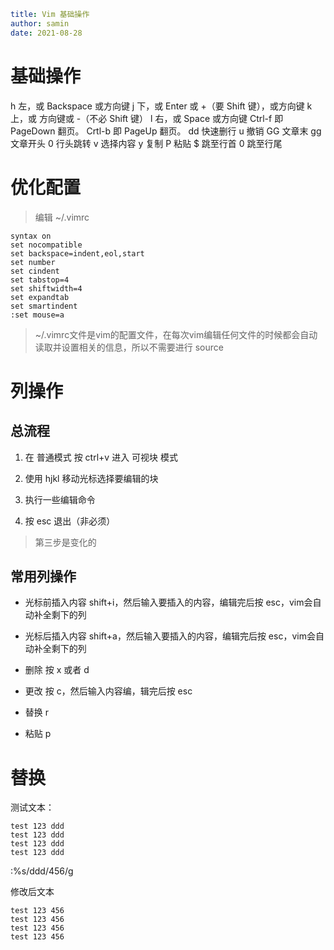 ```yaml
title: Vim 基础操作 
author: samin
date: 2021-08-28
```

# 基础操作

h  左，或 Backspace 或方向键
j  下，或 Enter 或 +（要 Shift 键），或方向键
k  上，或 方向键或 -（不必 Shift 键）
l  右，或 Space 或方向键
Ctrl-f    即 PageDown 翻页。
Crtl-b    即 PageUp 翻页。
dd 快速删行
u 撤销
GG 文章末
gg 文章开头
0 行头跳转
v 选择内容
y 复制
P 粘贴
$ 跳至行首
0 跳至行尾

# 优化配置

> 编辑 ~/.vimrc 

```shell
syntax on
set nocompatible
set backspace=indent,eol,start
set number
set cindent
set tabstop=4
set shiftwidth=4
set expandtab
set smartindent
:set mouse=a
```

> ~/.vimrc文件是vim的配置文件，在每次vim编辑任何文件的时候都会自动读取并设置相关的信息，所以不需要进行 source

# 列操作

## 总流程

1. 在 普通模式 按 ctrl+v 进入 可视块 模式

2. 使用 hjkl 移动光标选择要编辑的块

3. 执行一些编辑命令

4. 按 esc 退出（非必须）

> 第三步是变化的

## 常用列操作

- 光标前插入内容
  shift+i，然后输入要插入的内容，编辑完后按 esc，vim会自动补全剩下的列

- 光标后插入内容
  shift+a，然后输入要插入的内容，编辑完后按 esc，vim会自动补全剩下的列

- 删除
  按 x 或者 d

- 更改
  按 c，然后输入内容编，辑完后按 esc

- 替换
  r

- 粘贴
  p

# 替换

测试文本：

```text
test 123 ddd
test 123 ddd
test 123 ddd
test 123 ddd
```

:%s/ddd/456/g

修改后文本

```text
test 123 456
test 123 456
test 123 456
test 123 456
```
